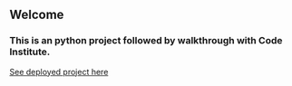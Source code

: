 ## Welcome

### This is an python project followed by walkthrough with Code Institute.

<a href="https://love-sandwiches-kda.herokuapp.com/">See deployed project here</a>
